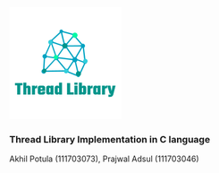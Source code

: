 ![ThreadLibraryLogo](https://github.com/PrajwalAdsul/ThreadLibrary/blob/master/ThreadLibraryLogo.png)
### Thread Library Implementation in C language 
Akhil Potula (111703073), Prajwal Adsul (111703046)

